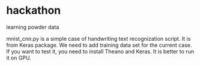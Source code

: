 # hackathon
learning powder data

mnist_cnn.py is a simple case of handwriting text recognization script. It is from Keras package. We need to add training data set for the current case. 
If you want to test it, you need to install Theano and Keras. It is better to run it on GPU. 
